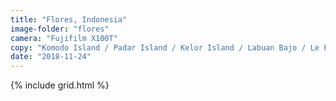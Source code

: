 ```yaml
---
title: "Flores, Indonesia"
image-folder: "flores"
camera: "Fujifilm X100T"
copy: "Komodo Island / Padar Island / Kelor Island / Labuan Bajo / Le Pirate Island"
date: "2018-11-24"
---
```


{% include grid.html %}